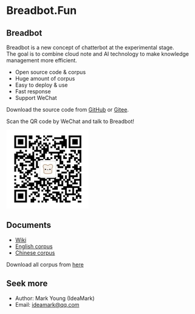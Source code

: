 # Breadbot.Fun


## Breadbot

Breadbot is a new concept of chatterbot at the experimental stage. <br>
The goal is to combine cloud note and AI technology to make knowledge management more efficient.

* Open source code & corpus
* Huge amount of corpus
* Easy to deploy & use
* Fast response
* Support WeChat

Download the source code from [GitHub](https://github.com/ideamark/breadbot) or [Gitee](https://gitee.com/ideamark/breadbot).

Scan the QR code by WeChat and talk to Breadbot!

![QR](QR.jpg)


## Documents

* [Wiki](wiki/index.md)
* [English corpus](en_corpus/index.md)
* [Chinese corpus](zh_corpus/index.md)

Download all corpus from [here](https://github.com/ideamark/ideamark.github.io)

## Seek more

* Author: Mark Young (IdeaMark)
* Email: ideamark@qq.com
